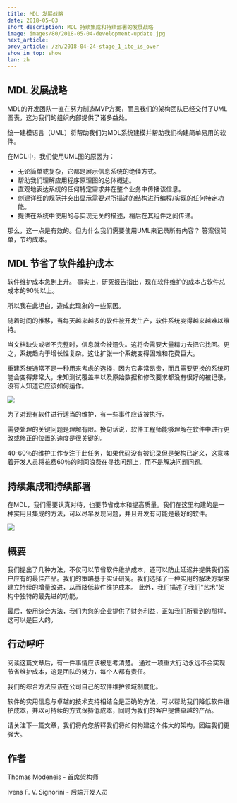 ```yaml
---
title: MDL 发展战略
date: 2018-05-03
short_description: MDL 持续集成和持续部署的发展战略
image: images/80/2018-05-04-development-update.jpg
next_article:
prev_article: /zh/2018-04-24-stage_1_ito_is_over
show_in_top: show
lan: zh
---
```


## MDL 发展战略

MDL的开发团队一直在努力制造MVP方案，而且我们的架构团队已经交付了UML图表，这为我们的组织内部提供了诸多益处。

统一建模语言（UML）将帮助我们为MDL系统建模并帮助我们构建简单易用的软件。

在MDL中，我们使用UML图的原因为：

* 无论简单或复杂，它都是展示信息系统的绝佳方式。
* 帮助我们理解应用程序原理图的总体概述。
* 直观地表达系统的任何特定需求并在整个业务中传播该信息。
* 创建详细的规范并突出显示需要对所描述的结构进行编程/实现的任何特定功能。
* 提供在系统中使用的与实现无关的描述，稍后在其组件之间传递。


那么，这一点是有效的。但为什么我们需要使用UML来记录所有内容？
答案很简单，节约成本。


## MDL 节省了软件维护成本

软件维护成本急剧上升。
事实上，研究报告指出，现在软件维护的成本占软件总成本的90％以上。

所以我在此坦白，造成此现象的一些原因。

随着时间的推移，当每天越来越多的软件被开发生产，软件系统变得越来越难以维持。

当文档缺失或者不完整时，信息就会被遗失。这将会需要大量精力去把它找回。更之，系统趋向于增长性复杂。这让扩张一个系统变得困难和花费巨大。

重建系统通常不是一种用来考虑的选择，因为它非常昂贵，而且需要更换的系统可能会变得非常大，未知测试覆盖率以及原始数据和修改要求都没有很好的被记录，没有人知道它应该如何运作。

![](/images/uml/costs_evidence1.png)

为了对现有软件进行适当的维护，有一些事件应该被执行。

需要处理的关键问题是理解有限。换句话说，软件工程师能够理解在软件中进行更改或修正的位置的速度是很关键的。

40-60％的维护工作专注于此任务，如果代码没有被记录但是架构已定义，这意味着开发人员将花费60％的时间浪费在寻找问题上，而不是解决问题问题。

## 持续集成和持续部署

在MDL，我们需要认真对待，也要节省成本和提高质量。我们在这里构建的是一种实用且集成的方法，可以尽早发现问题，并且开发有可能是最好的软件。

![](/images/uml/uml-technology-environment.jpg)


## 概要

我们提出了几种方法，不仅可以节省软件维护成本，还可以防止延迟并提供我们客户应有的最佳产品。我们的策略基于实证研究。我们选择了一种实用的解决方案来建立持续的增量改进，从而降低软件维护成本。
此外，我们描述了我们“艺术”架构中独特的最先进的功能。

最后，使用综合方法，我们为您的企业提供了财务利益，正如我们所看到的那样，这可以是巨大的。

## 行动呼吁

阅读这篇文章后，有一件事情应该被思考清楚。
通过一项重大行动永远不会实现节省维护成本，这是团队的努力，每个人都有责任。

我们的综合方法应该在公司自己的软件维护领域制度化。

软件的实用信息与卓越的技术支持相结合是正确的方法，可以帮助我们降低软件维护成本，并以可持续的方式保持低成本，同时为我们的客户提供卓越的产品。

请关注下一篇文章，我们将向您解释我们将如何构建这个伟大的架构，团结我们更强大。


## 作者

Thomas Modeneis - 首席架构师

Ivens F. V. Signorini - 后端开发人员

